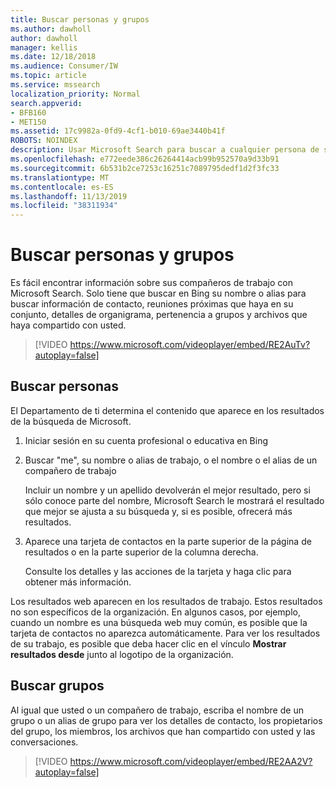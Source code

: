 ```yaml
---
title: Buscar personas y grupos
ms.author: dawholl
author: dawholl
manager: kellis
ms.date: 12/18/2018
ms.audience: Consumer/IW
ms.topic: article
ms.service: mssearch
localization_priority: Normal
search.appverid:
- BFB160
- MET150
ms.assetid: 17c9982a-0fd9-4cf1-b010-69ae3440b41f
ROBOTS: NOINDEX
description: Usar Microsoft Search para buscar a cualquier persona de su empresa y la información que verá
ms.openlocfilehash: e772eede386c26264414acb99b952570a9d33b91
ms.sourcegitcommit: 6b531b2ce7253c16251c7089795dedf1d2f3fc33
ms.translationtype: MT
ms.contentlocale: es-ES
ms.lasthandoff: 11/13/2019
ms.locfileid: "38311934"
---
```

# <a name="find-people-and-groups"></a>Buscar personas y grupos

Es fácil encontrar información sobre sus compañeros de trabajo con Microsoft Search. Solo tiene que buscar en Bing su nombre o alias para buscar información de contacto, reuniones próximas que haya en su conjunto, detalles de organigrama, pertenencia a grupos y archivos que haya compartido con usted.
  
> [!VIDEO https://www.microsoft.com/videoplayer/embed/RE2AuTv?autoplay=false]
  
## <a name="find-people"></a>Buscar personas

El Departamento de ti determina el contenido que aparece en los resultados de la búsqueda de Microsoft.
  
1. Iniciar sesión en su cuenta profesional o educativa en Bing
    
2. Buscar "me", su nombre o alias de trabajo, o el nombre o el alias de un compañero de trabajo
    
    Incluir un nombre y un apellido devolverán el mejor resultado, pero si sólo conoce parte del nombre, Microsoft Search le mostrará el resultado que mejor se ajusta a su búsqueda y, si es posible, ofrecerá más resultados.
    
3. Aparece una tarjeta de contactos en la parte superior de la página de resultados o en la parte superior de la columna derecha.
    
    Consulte los detalles y las acciones de la tarjeta y haga clic para obtener más información.
    
Los resultados web aparecen en los resultados de trabajo. Estos resultados no son específicos de la organización. En algunos casos, por ejemplo, cuando un nombre es una búsqueda web muy común, es posible que la tarjeta de contactos no aparezca automáticamente. Para ver los resultados de su trabajo, es posible que deba hacer clic en el vínculo **Mostrar resultados desde** junto al logotipo de la organización. 
  
## <a name="find-groups"></a>Buscar grupos

Al igual que usted o un compañero de trabajo, escriba el nombre de un grupo o un alias de grupo para ver los detalles de contacto, los propietarios del grupo, los miembros, los archivos que han compartido con usted y las conversaciones.
  
> [!VIDEO https://www.microsoft.com/videoplayer/embed/RE2AA2V?autoplay=false]
  

  


